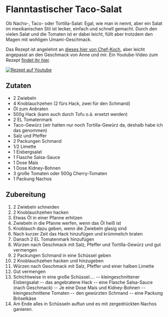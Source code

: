# Flanntastischer Taco-Salat

Ob Nacho-, Taco- oder Tortilla-Salat: Egal, wie man in nennt, aber ein Salat im mexikanischen Stil ist lecker, einfach und schnell gemacht. Durch den vielen Salat und die Tomaten ist er dabei leicht, füllt aber trotzdem den Magen mit wohligen Umami-Geschmack.

Das Rezept ist angelehnt an [dieses hier von Chef-Koch](https://www.chefkoch.de/rezepte/520201148306797/Taco-Salat.html), aber leicht angepasst an den Geschmack von Anne und mir.
Ein Youtube-Video zum Rezept [findet ihr hier](https://youtu.be/gerbyBQL5fw).

[![Rezept auf Youtube](https://img.youtube.com/vi/gerbyBQL5fw/maxresdefault.jpg)](https://www.youtube.com/watch?v=gerbyBQL5fw)

## Zutaten
- 2 Zwiebeln
- 4 Knoblauchzehen (2 fürs Hack, zwei für den Schmand)
- Öl zum Anbraten
- 500g Hack (kann auch durch Tofu o.ä. ersetzt werden)
- 2 EL Tomatenmark
- Taco-Gewürz (wir hatten nur noch Tortilla-Gewürz da, deshalb habe ich das genommen)
- Salz und Pfeffer
- 2 Packungen Schmand
- 1/2 Limette
- 1 Eisbergsalat
- 1 Flasche Salsa-Sauce
- 1 Dose Mais
- 1 Dose Kidney-Bohnen
- 3 große Tomaten oder 500g Cherry-Tomaten
- 1 Packung Nachos

## Zubereitung

1. 2 Zwiebeln schneiden
2. 2 Knoblauchzehen hacken
3. Etwas Öl in einer Pfanne erhitzen
4. Zwiebeln in die Pfanne werfen, wenn das Öl heiß ist
5. Knoblauch dazu geben, wenn die Zwiebeln glasig sind
6. Nach kurzer Zeit das Hack hinzufügen und krümmelich braten
7. Danach 2 EL Tomatenmark hinzufügen
8. Würzen nach Geschmack mit Salz, Pfeffer und Tortilla-Gewürz und gut vermengen
9. 2 Packungen Schmand in eine Schüssel geben
10. 2 Knoblauchzehen hacken und hinzugeben
11. Würzen nach Geschmack mit Salz, Pfeffer und einer halben Limette
12. Gut vermengen
13. Schichtweise in eine große Schüssel....
-- kleingeschnittener Eisbergsalat
-- das angebratene Hack
-- eine Flasche Salsa-Sauce (nach Geschmack)
-- Je eine Dose Mais und Kidney-Bohnen
-- kleingeschnittene Tomaten
-- den gewürzten Schmand
-- eine Packung Bröselkäse
14. Am Ende alles in Schüsseln auftun und es mit zergedrückten Nachos ganieren.
